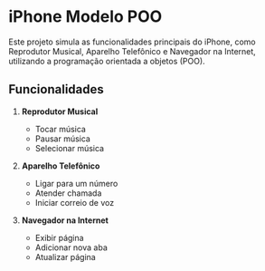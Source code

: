 # iPhone Modelo POO

Este projeto simula as funcionalidades principais do iPhone, como Reprodutor Musical, Aparelho Telefônico e Navegador na Internet, utilizando a programação orientada a objetos (POO).

## Funcionalidades

1. **Reprodutor Musical**
    - Tocar música
    - Pausar música
    - Selecionar música

2. **Aparelho Telefônico**
    - Ligar para um número
    - Atender chamada
    - Iniciar correio de voz

3. **Navegador na Internet**
    - Exibir página
    - Adicionar nova aba
    - Atualizar página
